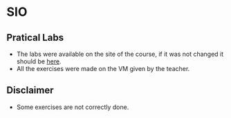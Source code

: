 # SIO

## Pratical Labs

- The labs were available on the site of the course, if it was not changed it should be [here](http://sweet.ua.pt/jpbarraca/course/sio-2122/main/).
- All the exercises were made on the VM given by the teacher.

## Disclaimer
- Some exercises are not correctly done.